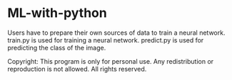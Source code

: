 # ML-with-python

Users have to prepare their own sources of data to train a neural network.
train.py is used for training a neural network.
predict.py is used for predicting the class of the image.

Copyright: This program is only for personal use. Any redistribution or reproduction is not allowed. All rights reserved.
